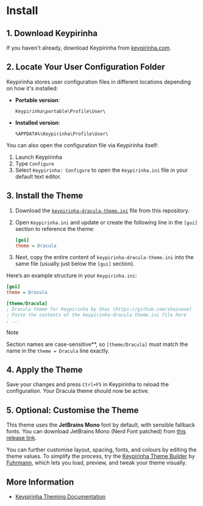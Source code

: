 # Install

## 1. Download Keypirinha

If you haven't already, download Keypirinha from [keypirinha.com](https://keypirinha.com/).

## 2. Locate Your User Configuration Folder

Keypirinha stores user configuration files in different locations depending on how it's installed:

- **Portable version**:  
  ```
  Keypirinha\portable\Profile\User\
  ```

- **Installed version**:  
  ```
  %APPDATA%\Keypirinha\Profile\User\
  ```

You can also open the configuration file via Keypirinha itself:

1. Launch Keypirinha  
2. Type `Configure`  
3. Select `Keypirinha: Configure` to open the `Keypirinha.ini` file in your default text editor.

## 3. Install the Theme

1. Download the [`keypirinha-dracula-theme.ini`](keypirinha-dracula-theme.ini) file from this repository.
2. Open `Keypirinha.ini` and update or create the following line in the `[gui]` section to reference the theme:

   ```ini
   [gui]
   theme = Dracula
   ```

5. Next, copy the entire content of `keypirinha-dracula-theme.ini` into the same file (usually just below the `[gui]` section).

Here’s an example structure in your `Keypirinha.ini`:

```ini
[gui]
theme = Dracula

[theme/Dracula]
; Dracula theme for Keypirinha by Shai (https://github.com/shainave)
; Paste the contents of the keypirinha-dracula-theme.ini file here
; ...
```

> [!Note]
> Section names are case-sensitive**, so `[theme/Dracula]` must match the name in the `theme = Dracula` line exactly.

## 4. Apply the Theme

Save your changes and press `Ctrl+F5` in Keypirinha to reload the configuration. Your Dracula theme should now be active.

## 5. Optional: Customise the Theme

This theme uses the **JetBrains Mono** font by default, with sensible fallback fonts. You can download JetBrains Mono (Nerd Font patched) from [this release link](https://github.com/ryanoasis/nerd-fonts/releases/download/v3.4.0/JetBrainsMono.zip).

You can further customise layout, spacing, fonts, and colours by editing the theme values. To simplify the process, try the [Keypirinha Theme Builder](https://fuhrmann.github.io/keypirinha-theme-builder/) by [Fuhrmann](https://github.com/Fuhrmann), which lets you load, preview, and tweak your theme visually.


## More Information

- [Keypirinha Theming Documentation](https://keypirinha.com/theming.html)

